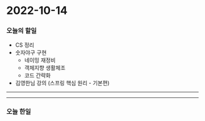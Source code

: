 2022-10-14
==========

### 오늘의 할일
* CS 정리
* 숫자야구 구현
    * 네이밍 재정비
    * 객체지향 생활체조
    * 코드 간략화
* 김영한님 강의 (스프링 핵심 원리 - 기본편)

<hr/>
<hr/>

### 오늘 한일